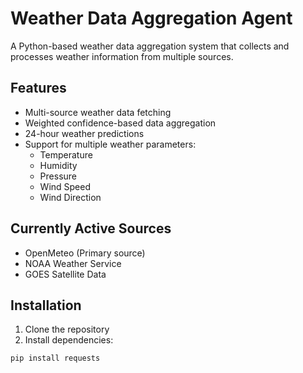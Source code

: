 # Weather Data Aggregation Agent

A Python-based weather data aggregation system that collects and processes weather information from multiple sources.

## Features

- Multi-source weather data fetching
- Weighted confidence-based data aggregation
- 24-hour weather predictions
- Support for multiple weather parameters:
  - Temperature
  - Humidity
  - Pressure
  - Wind Speed
  - Wind Direction

## Currently Active Sources

- OpenMeteo (Primary source)
- NOAA Weather Service
- GOES Satellite Data

## Installation

1. Clone the repository
2. Install dependencies:
```bash
pip install requests